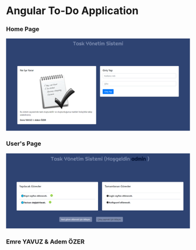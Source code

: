 # Angular To-Do Application


### Home Page

![img](resim1.png)



### User's Page

![img](resim2.png)



### Emre YAVUZ & Adem ÖZER
